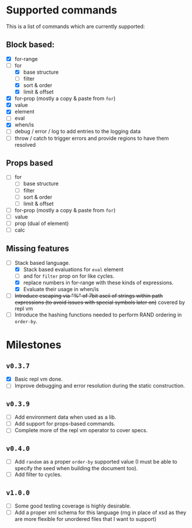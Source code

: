 # Supported commands

This is a list of commands which are currently supported:

## Block based:

- [x] for-range
- [ ] for
  - [x] base structure
  - [ ] filter
  - [x] sort & order
  - [x] limit & offset
- [x] for-prop (mostly a copy & paste from `for`)
- [x] value
- [x] element
- [ ] eval
- [x] when/is
- [ ] debug / error / log to add entries to the logging data
- [ ] throw / catch to trigger errors and provide regions to have them resolved

## Props based

- [ ] for
  - [ ] base structure
  - [ ] filter
  - [ ] sort & order
  - [ ] limit & offset
- [ ] for-prop (mostly a copy & paste from `for`)
- [ ] value
- [ ] prop (dual of element)
- [ ] calc

## Missing features

- [ ] Stack based language.
  - [x] Stack based evaluations for `eval` element
  - [ ] and for `filter` prop on for like cycles.
  - [x] replace numbers in for-range with these kinds of expressions.
  - [x] Evaluate their usage in when/is
- [ ] ~~Introduce escaping via "%" of 7bit ascii of strings within path expressions (to avoid issues with special symbols later on)~~ covered by repl vm
- [ ] Introduce the hashing functions needed to perform RAND ordering in `order-by`.

# Milestones

## `v0.3.7`

- [x] Basic repl vm done.
- [ ] Improve debugging and error resolution during the static construction.

## `v0.3.9`

- [ ] Add environment data when used as a lib.
- [ ] Add support for props-based commands.
- [ ] Complete more of the repl vm operator to cover specs.

## `v0.4.0`

- [ ] Add `random` as a proper `order-by` supported value (I must be able to specify the seed when building the document too).
- [ ] Add filter to cycles.

## `v1.0.0`

- [ ] Some good testing coverage is highly desirable.
- [ ] Add a proper xml schema for this language (rng in place of xsd as they are more flexible for unordered files that I want to support)
